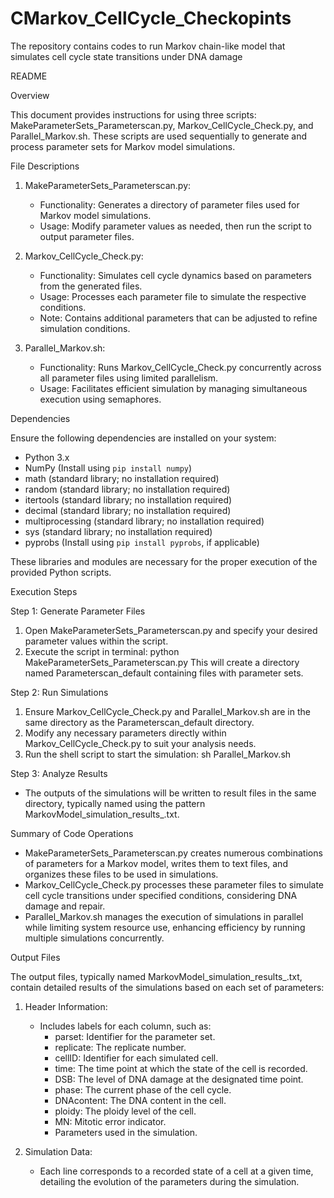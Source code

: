 # CMarkov_CellCycle_Checkopints
The repository contains codes to run Markov chain-like model that simulates cell cycle state transitions under DNA damage

README

Overview

This document provides instructions for using three scripts: MakeParameterSets_Parameterscan.py, Markov_CellCycle_Check.py, and Parallel_Markov.sh. These scripts are used sequentially to generate and process parameter sets for Markov model simulations.

File Descriptions

1. MakeParameterSets_Parameterscan.py:
   - Functionality: Generates a directory of parameter files used for Markov model simulations.
   - Usage: Modify parameter values as needed, then run the script to output parameter files.

2. Markov_CellCycle_Check.py:
   - Functionality: Simulates cell cycle dynamics based on parameters from the generated files.
   - Usage: Processes each parameter file to simulate the respective conditions.
   - Note: Contains additional parameters that can be adjusted to refine simulation conditions.

3. Parallel_Markov.sh:
   - Functionality: Runs Markov_CellCycle_Check.py concurrently across all parameter files using limited parallelism.
   - Usage: Facilitates efficient simulation by managing simultaneous execution using semaphores.

Dependencies

Ensure the following dependencies are installed on your system:
- Python 3.x
- NumPy (Install using `pip install numpy`)
- math (standard library; no installation required)
- random (standard library; no installation required)
- itertools (standard library; no installation required)
- decimal (standard library; no installation required)
- multiprocessing (standard library; no installation required)
- sys (standard library; no installation required)
- pyprobs (Install using `pip install pyprobs`, if applicable)

These libraries and modules are necessary for the proper execution of the provided Python scripts.

Execution Steps

Step 1: Generate Parameter Files

1. Open MakeParameterSets_Parameterscan.py and specify your desired parameter values within the script.
2. Execute the script in terminal:
   python MakeParameterSets_Parameterscan.py
   This will create a directory named Parameterscan_default containing files with parameter sets.

Step 2: Run Simulations

1. Ensure Markov_CellCycle_Check.py and Parallel_Markov.sh are in the same directory as the Parameterscan_default directory.
2. Modify any necessary parameters directly within Markov_CellCycle_Check.py to suit your analysis needs.
3. Run the shell script to start the simulation:
   sh Parallel_Markov.sh

Step 3: Analyze Results

- The outputs of the simulations will be written to result files in the same directory, typically named using the pattern MarkovModel_simulation_results_<parameterset>.txt.

Summary of Code Operations

- MakeParameterSets_Parameterscan.py creates numerous combinations of parameters for a Markov model, writes them to text files, and organizes these files to be used in simulations.
- Markov_CellCycle_Check.py processes these parameter files to simulate cell cycle transitions under specified conditions, considering DNA damage and repair.
- Parallel_Markov.sh manages the execution of simulations in parallel while limiting system resource use, enhancing efficiency by running multiple simulations concurrently.

Output Files

The output files, typically named MarkovModel_simulation_results_<parameterset>.txt, contain detailed results of the simulations based on each set of parameters:

1. Header Information:
   - Includes labels for each column, such as:
     - parset: Identifier for the parameter set.
     - replicate: The replicate number.
     - cellID: Identifier for each simulated cell.
     - time: The time point at which the state of the cell is recorded.
     - DSB: The level of DNA damage at the designated time point.
     - phase: The current phase of the cell cycle.
     - DNAcontent: The DNA content in the cell.
     - ploidy: The ploidy level of the cell.
     - MN: Mitotic error indicator.
     - Parameters used in the simulation.

2. Simulation Data:
   - Each line corresponds to a recorded state of a cell at a given time, detailing the evolution of the parameters during the simulation.

